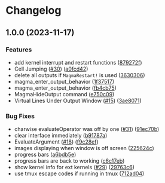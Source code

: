 # Changelog

## 1.0.0 (2023-11-17)


### Features

* add kernel interrupt and restart functions ([879272f](https://github.com/benlubas/molten-nvim/commit/879272fd47be0af67de96abeac2aae02cfce28a6))
* Cell Jumping ([#30](https://github.com/benlubas/molten-nvim/issues/30)) ([a0fcd42](https://github.com/benlubas/molten-nvim/commit/a0fcd42c0052995b09d40a5e36cda66e9ef4a12e))
* delete all outputs if `MagmaRestart!` is used ([3630306](https://github.com/benlubas/molten-nvim/commit/36303065adaeb1bdbd5a467b3235ce41ffebf480))
* magma_enter_output_behavior ([1f37517](https://github.com/benlubas/molten-nvim/commit/1f37517ff33cf70ffb1483eb361d8d81c70ef906))
* magma_enter_output_behavior ([fb4cb75](https://github.com/benlubas/molten-nvim/commit/fb4cb757106f894c9239077dde28d705b49b2b01))
* MagmaHideOutput command ([e750c09](https://github.com/benlubas/molten-nvim/commit/e750c091f200f99a954132a95d80dc96cae11d44))
* Virtual Lines Under Output Window ([#15](https://github.com/benlubas/molten-nvim/issues/15)) ([3ae8071](https://github.com/benlubas/molten-nvim/commit/3ae807147d5b32d3adb9676397f056b07a6a0757))


### Bug Fixes

* charwise evaluateOperator was off by one ([#31](https://github.com/benlubas/molten-nvim/issues/31)) ([91ec70b](https://github.com/benlubas/molten-nvim/commit/91ec70b710bc8e1de59352b1ecfb4cdb6e786c92))
* clear interface immediately ([b91787a](https://github.com/benlubas/molten-nvim/commit/b91787a12ec3ffabdc12b6c06efdf86c41f19e49))
* EvaluateArgument ([#18](https://github.com/benlubas/molten-nvim/issues/18)) ([f9c28ef](https://github.com/benlubas/molten-nvim/commit/f9c28efc13f7a262e27669b984f3839ff5c50c32))
* images displaying when window is off screen ([225624c](https://github.com/benlubas/molten-nvim/commit/225624cc662d0050caac95586a3f54c550d79750))
* progress bars ([a6bdb5e](https://github.com/benlubas/molten-nvim/commit/a6bdb5ed34c0cd815fac307cf83d2e3a58afcb92))
* progress bars are back to working ([c6c17eb](https://github.com/benlubas/molten-nvim/commit/c6c17ebf0ff8874749d0dda56be7f2413d29c795))
* show kernel info for ext kernels ([#29](https://github.com/benlubas/molten-nvim/issues/29)) ([29763c6](https://github.com/benlubas/molten-nvim/commit/29763c6d49eaa8d0c9c9093a88fb38db34ba4875))
* use tmux escape codes if running in tmux ([712ad04](https://github.com/benlubas/molten-nvim/commit/712ad049051c640ae00bdd68c151dc2f0c00242c))
